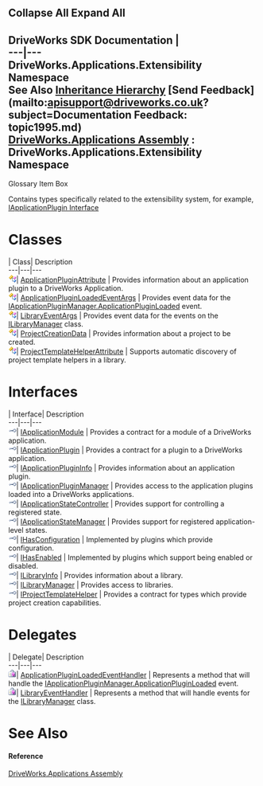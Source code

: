 Collapse All Expand All  
---  
DriveWorks SDK Documentation  |   
---|---  
DriveWorks.Applications.Extensibility Namespace   
See Also [Inheritance Hierarchy](topic1996.md) [Send Feedback](mailto:apisupport@driveworks.co.uk?subject=Documentation Feedback: topic1995.md)  
[DriveWorks.Applications Assembly](topic13.md) : DriveWorks.Applications.Extensibility Namespace  
---  
  
Glossary Item Box

Contains types specifically related to the extensibility system, for example, [IApplicationPlugin Interface](topic2004.md)

# Classes

| Class| Description  
---|---|---  
![Class](dotnetimages/Class.gif)| [ApplicationPluginAttribute](topic2106.md) | Provides information about an application plugin to a DriveWorks Application.  
![Class](dotnetimages/Class.gif)| [ApplicationPluginLoadedEventArgs](topic2116.md) | Provides event data for the [IApplicationPluginManager.ApplicationPluginLoaded](topic2027.md) event.  
![Class](dotnetimages/Class.gif)| [LibraryEventArgs](topic2124.md) | Provides event data for the events on the [ILibraryManager](topic2079.md) class.  
![Class](dotnetimages/Class.gif)| [ProjectCreationData](topic2132.md) | Provides information about a project to be created.  
![Class](dotnetimages/Class.gif)| [ProjectTemplateHelperAttribute](topic2144.md) | Supports automatic discovery of project template helpers in a library.  
  
# Interfaces

| Interface| Description  
---|---|---  
![Interface](dotnetimages/Interface.gif)| [IApplicationModule](topic1997.md) | Provides a contract for a module of a DriveWorks application.  
![Interface](dotnetimages/Interface.gif)| [IApplicationPlugin](topic2004.md) | Provides a contract for a plugin to a DriveWorks application.  
![Interface](dotnetimages/Interface.gif)| [IApplicationPluginInfo](topic2010.md) | Provides information about an application plugin.  
![Interface](dotnetimages/Interface.gif)| [IApplicationPluginManager](topic2021.md) | Provides access to the application plugins loaded into a DriveWorks applications.  
![Interface](dotnetimages/Interface.gif)| [IApplicationStateController](topic2028.md) | Provides support for controlling a registered state.  
![Interface](dotnetimages/Interface.gif)| [IApplicationStateManager](topic2035.md) | Provides support for registered application-level states.  
![Interface](dotnetimages/Interface.gif)| [IHasConfiguration](topic2043.md) | Implemented by plugins which provide configuration.  
![Interface](dotnetimages/Interface.gif)| [IHasEnabled](topic2049.md) | Implemented by plugins which support being enabled or disabled.  
![Interface](dotnetimages/Interface.gif)| [ILibraryInfo](topic2055.md) | Provides information about a library.  
![Interface](dotnetimages/Interface.gif)| [ILibraryManager](topic2079.md) | Provides access to libraries.  
![Interface](dotnetimages/Interface.gif)| [IProjectTemplateHelper](topic2091.md) | Provides a contract for types which provide project creation capabilities.  
  
# Delegates

| Delegate| Description  
---|---|---  
![Delegate](dotnetimages/Delegate.gif)| [ApplicationPluginLoadedEventHandler](topic2154.md) | Represents a method that will handle the [IApplicationPluginManager.ApplicationPluginLoaded](topic2027.md) event.  
![Delegate](dotnetimages/Delegate.gif)| [LibraryEventHandler](topic2155.md) | Represents a method that will handle events for the [ILibraryManager](topic2079.md) class.  
  
# See Also

#### Reference

[DriveWorks.Applications Assembly](topic13.md)


